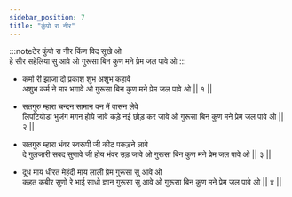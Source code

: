 ```yaml
---
sidebar_position: 7
title: "कुंपो रा नीर"
---
```


:::noteटेर
कुंपो रा नीर किंण विद सूखे ओ <br/>
हे सीर सहेलिया सु आवे ओ गुरूसा बिन कुण मने प्रेम जल पावे ओ
:::

- कर्मा री झाजा दो प्रकाश शुभ अशुभ कहावे <br/>
  अशुभ कर्म ने मार भगावे ओ गुरूसा बिन कुण मने प्रेम जल पावे ओ || १ ||

- सतगुरु म्हारा चन्दन सामान वन में वासन लेवे <br/>
  लिपटियोडा भुजंग मगन होये जावे कड़े नई छोड़ कर जावे ओ गुरूसा बिन कुण मने प्रेम जल पावे ओ || २ ||

- सतगुरु म्हारा भंवर स्वरूपी जी कीट पकड़ने लावे <br/>
  दे गुलजारी सबद सुणावे जी होय भंवर उड़ जावे ओ गुरूसा बिन कुण मने प्रेम जल पावे ओ || ३ ||

- दूध माय धीरत मेहंदी माय लाली प्रेम गुरूसा सु आवे ओ <br/>
  कहत कबीर सुणो रे भाई साधो ज्ञान गुरूसा सु आवे ओ गुरूसा बिन कुण मने प्रेम जल पावे ओ || ४ ||
